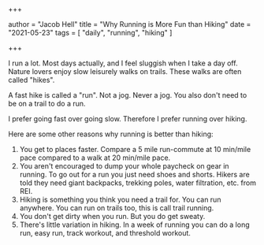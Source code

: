 +++

author = "Jacob Hell"
title = "Why Running is More Fun than Hiking"
date = "2021-05-23"
tags = [
    "daily", "running", "hiking"
]

+++

<!--more-->

I run a lot. Most days actually, and I feel sluggish when I take a day off. Nature lovers enjoy slow leisurely walks on trails. These walks are often called "hikes".

A fast hike is called a "run". Not a jog. Never a jog. You also don't need to be on a trail to do a run.

I prefer going fast over going slow. Therefore I prefer running over hiking.

Here are some other reasons why running is better than hiking:

1. You get to places faster. Compare a 5 mile run-commute at 10 min/mile pace compared to a walk at 20 min/mile pace. 
2. You aren't encouraged to dump your whole paycheck on gear in running. To go out for a run you just need shoes and shorts. Hikers are told they need giant backpacks, trekking poles, water filtration, etc. from REI.
3. Hiking is something you think you need a trail for. You can run anywhere. You can run on trails too, this is call trail running.
4. You don't get dirty when you run. But you do get sweaty.
5. There's little variation in hiking. In a week of running you can do a long run, easy run, track workout, and threshold workout. 